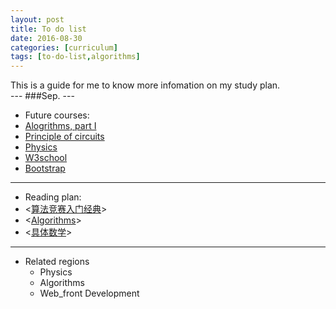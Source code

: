 ```yaml
---
layout: post
title: To do list
date: 2016-08-30
categories: [curriculum]
tags: [to-do-list,algorithms]
---
```

<section sytle="text-align:center;">This is a guide for me to know more infomation on my study plan.</section>
---
###Sep.
 ---
 
 * Future courses: 
  * [Alogrithms, part I](https://www.coursera.org/learn/introduction-to-algorithms)
  * [Principle of circuits](http://www.xuetangx.com/courses/course-v1:TsinghuaX+20220214X+sp/courseware/d84e9d58da0e45908573cd874229a063/)
  * [Physics](http://www.xuetangx.com/courses/course-v1:TsinghuaX+10430494X_2015_2+sp/courseware/290085a8c5bb4131a7343b5838c8e34b/)
  * [W3school](http://www.w3schools.com/)
  * [Bootstrap](http://www.imooc.com/learn/141)

---
 * Reading plan:
  * <[算法竞赛入门经典](http://item.jd.com/11469701.html)>
  * <[Algorithms](http://algs4.cs.princeton.edu/home/)>
  * <[具体数学](http://item.jd.com/11214511.html)>

---
 * Related regions
   * Physics
   * Algorithms
   * Web_front Development
   
